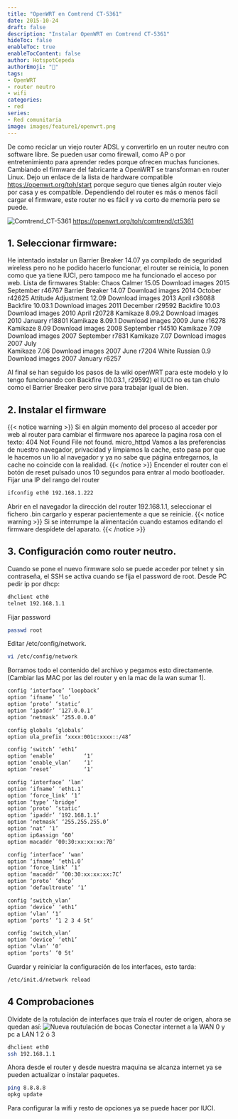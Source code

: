 ```yaml
---
title: "OpenWRT en Comtrend CT-5361"
date: 2015-10-24
draft: false
description: "Instalar OpenWRT en Comtrend CT-5361"
hideToc: false
enableToc: true
enableTocContent: false
author: HotspotCepeda 
authorEmoji: "🗻"
tags:
- OpenWRT
- router neutro
- wifi
categories:
- red
series:
- Red comunitaria
image: images/feature1/openwrt.png
---
```

De como reciclar un viejo router ADSL y convertirlo en un router neutro con software libre. Se pueden usar como firewall, como AP o por entretenimiento para aprender redes porque ofrecen muchas funciones. 
Cambiando el firmware del fabricante a OpenWRT se transforman en router Linux. Dejo un enlace de la lista de hardware compatible https://openwrt.org/toh/start porque seguro que tienes algún router viejo por casa y es compatible. Dependiendo del router es más o menos fácil cargar el firmware, este router no es fácil y va corto de memoria pero se puede.

![Comtrend_CT-5361](/gallery/red/CT-5361.png)
https://openwrt.org/toh/comtrend/ct5361

<!--more-->
## 1. Seleccionar firmware:
He intentado instalar un Barrier Breaker 14.07 ya compilado de seguridad wireless pero no he podido hacerlo funcionar, el router se reinicia, lo ponen como que ya tiene lUCI, pero tampoco me ha funcionado el acceso por web.
Lista de firmwares Stable:
Chaos Calmer 15.05	Download images	2015 September	r46767
Barrier Breaker 14.07	Download images	2014 October	r42625
Attitude Adjustment 12.09	Download images	2013 April	r36088
Backfire 10.03.1	Download images	2011 December	r29592
Backfire 10.03	Download images	2010 April	r20728
Kamikaze 8.09.2	Download images	2010 January	r18801
Kamikaze 8.09.1	Download images	2009 June	r16278
Kamikaze 8.09	Download images	2008 September	r14510
Kamikaze 7.09	Download images	2007 September	r7831
Kamikaze 7.07	Download images	2007 July	
Kamikaze 7.06	Download images	2007 June	r7204
White Russian 0.9	Download images	2007 January	r6257

Al final se han seguido los pasos de la wiki openWRT para este modelo y lo tengo funcionando con Backfire (10.03.1, r29592) el lUCI no es tan chulo como el Barrier Breaker pero sirve para trabajar igual de bien.
## 2. Instalar el firmware
{{< notice warning >}}
Si en algún momento del proceso al acceder por web al router para cambiar el firmware nos aparece la pagina rosa con el texto:
404 Not Found
File not found.
micro_httpd
Vamos a las preferencias de nuestro navegador, privacidad y limpiamos la cache, esto pasa por que le hacemos un lio al navegador y ya no sabe que página entregarnos, la cache no coincide con la realidad.
{{< /notice >}}
Encender el router con el botón de reset pulsado unos 10 segundos para entrar al modo bootloader.
Fijar una IP del rango del router 
``` bash
ifconfig eth0 192.168.1.222
```
Abrir en el navegador la dirección del router 192.168.1.1, seleccionar el fichero .bin cargarlo y esperar pacientemente a que se reinicie.
{{< notice warning >}}
Si se interrumpe la alimentación cuando estamos editando el firmware despídete del aparato.
{{< /notice >}}
## 3. Configuración como router neutro.
Cuando se pone el nuevo firmware solo se puede acceder por telnet y sin contraseña, el SSH se activa cuando se fija el password de root.
Desde PC pedir ip por dhcp:
``` bash
dhclient eth0
telnet 192.168.1.1
```
Fijar password
``` bash
passwd root
```
Editar /etc/config/network.
``` bash
vi /etc/config/network
```
Borramos todo el contenido del archivo y pegamos esto directamente. (Cambiar las MAC por las del router y en la mac de la wan sumar 1).
``` bash
config ‘interface’ ‘loopback’
option ‘ifname’ ‘lo’
option ‘proto’ ‘static’
option ‘ipaddr’ ‘127.0.0.1’
option ‘netmask’ ‘255.0.0.0’

config globals ‘globals’
option ula_prefix ‘xxxx:001c:xxxx::/48’

config ‘switch’ ‘eth1’
option ‘enable’         ‘1’
option ‘enable_vlan’    ‘1’
option ‘reset’          ‘1’

config ‘interface’ ‘lan’
option ‘ifname’ ‘eth1.1’
option ‘force_link’ ‘1’
option ‘type’ ‘bridge’
option ‘proto’ ‘static’
option ‘ipaddr’ ‘192.168.1.1’
option ‘netmask’ ‘255.255.255.0’
option ‘nat’ ‘1’
option ip6assign ’60’
option macaddr ’00:30:xx:xx:xx:7B’

config ‘interface’ ‘wan’
option ‘ifname’ ‘eth1.0’
option ‘force_link’ ‘1’
option ‘macaddr’ ’00:30:xx:xx:xx:7C’
option ‘proto’ ‘dhcp’
option ‘defaultroute’ ‘1’

config ‘switch_vlan’
option ‘device’ ‘eth1’
option ‘vlan’ ‘1’
option ‘ports’ ‘1 2 3 4 5t’

config ‘switch_vlan’
option ‘device’ ‘eth1’
option ‘vlan’ ‘0’
option ‘ports’ ‘0 5t’
```
Guardar y reiniciar la configuración de los interfaces, esto tarda:
``` bash
/etc/init.d/network reload
```
## 4 Comprobaciones
Olvídate de la rotulación de interfaces que traía el router de origen, ahora se quedan así:
![Nueva routulación de bocas](/gallery/red/bocas.PNG)
Conectar internet a la WAN 0 y pc a LAN 1 2 ó 3
``` bash
dhclient eth0
ssh 192.168.1.1
```
Ahora desde el router y desde nuestra maquina se alcanza internet ya se pueden actualizar o instalar paquetes.
``` bash
ping 8.8.8.8
opkg update
```
Para configurar la wifi y resto de opciones ya se puede hacer por lUCI.



